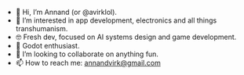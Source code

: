 - 👋 Hi, I’m Annand (or @avirklol).
- 👀 I’m interested in app development, electronics and all things transhumanism.
- 🤓 Fresh dev, focused on AI systems design and game development.
- 👾 Godot enthusiast.
- 🤝 I’m looking to collaborate on anything fun.
- 📫 How to reach me: annandvirk@gmail.com

<!---
avirklol/avirklol is a ✨ special ✨ repository because its `README.md` (this file) appears on your GitHub profile.
You can click the Preview link to take a look at your changes.
--->
